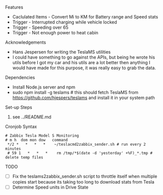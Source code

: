 Features

* Caclulated Items - Convert Mi to KM for Battery range and Speed stats
* Trigger - Interrupted charging while vehicle locked
* Trigger - Speeding over 65
* Trigger - Not enough power to heat cabin

Acknowledgements

* Hans Jespersen for writing the TeslaMS utilities
 * I could have something to go against the APIs, but being he wrote his utils before I got my car and his utils are a lot better then anything I would have made for this purpose, it was really easy to grab the data.

Dependencies

* Install Node.js server and npm
* sudo npm install -g teslams # this should fetch TeslaMS from https://github.com/hjespers/teslams and install it in your system path

Set-up Steps

1. see ../README.md

Cronjob Syntax

    # Zabbix Tesla Model S Monitoring
    # m h  dom mon dow   command
     */2 *   *   *   *    ~/teslacmd2zabbix_sender.sh # run every 2 minutes
     # 59 1   *   *   *    rm /tmp/*$(date -d 'yesterday' +%F)_*.tmp # delete temp files

TODO

* [ ] Fix the teslams2zabbix_sender.sh script to throttle itself when multiple copies start because its taking too long to download stats from Tesla
* [ ] Determine Speed units in Drive State
